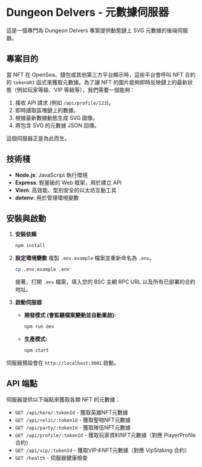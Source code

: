 # Dungeon Delvers - 元數據伺服器

這是一個專門為 Dungeon Delvers 專案提供動態鏈上 SVG 元數據的後端伺服器。

## 專案目的

當 NFT 在 OpenSea、錢包或其他第三方平台顯示時，這些平台會呼叫 NFT 合約的 `tokenURI` 函式來獲取元數據。為了讓 NFT 的圖片能夠即時反映鏈上的最新狀態（例如玩家等級、VIP 等級等），我們需要一個能夠：
1.  接收 API 請求 (例如 `/api/profile/123`)。
2.  即時讀取區塊鏈上的數據。
3.  根據最新數據動態生成 SVG 圖像。
4.  將包含 SVG 的元數據 JSON 回傳。

這個伺服器正是為此而生。

## 技術棧

- **Node.js**: JavaScript 執行環境
- **Express**: 輕量級的 Web 框架，用於建立 API
- **Viem**: 高效能、型別安全的以太坊互動工具
- **dotenv**: 用於管理環境變數

## 安裝與啟動

1.  **安裝依賴**
    ```bash
    npm install
    ```

2.  **設定環境變數**
    複製 `.env.example` 檔案並重新命名為 `.env`。
    ```bash
    cp .env.example .env
    ```
    接著，打開 `.env` 檔案，填入您的 BSC 主網 RPC URL 以及所有已部署的合約地址。

3.  **啟動伺服器**
    -   **開發模式 (會監聽檔案變動並自動重啟):**
        ```bash
        npm run dev
        ```
    -   **生產模式:**
        ```bash
        npm start
        ```

伺服器預設會在 `http://localhost:3001` 啟動。

## API 端點

伺服器提供以下端點來獲取各類 NFT 的元數據：

-   `GET /api/hero/:tokenId` - 獲取英雄NFT元數據
-   `GET /api/relic/:tokenId` - 獲取聖物NFT元數據
-   `GET /api/party/:tokenId` - 獲取隊伍NFT元數據
-   `GET /api/profile/:tokenId` - 獲取玩家資料NFT元數據（對應 PlayerProfile 合約）
-   `GET /api/vip/:tokenId` - 獲取VIP卡NFT元數據（對應 VipStaking 合約）
-   `GET /health` - 伺服器健康檢查
